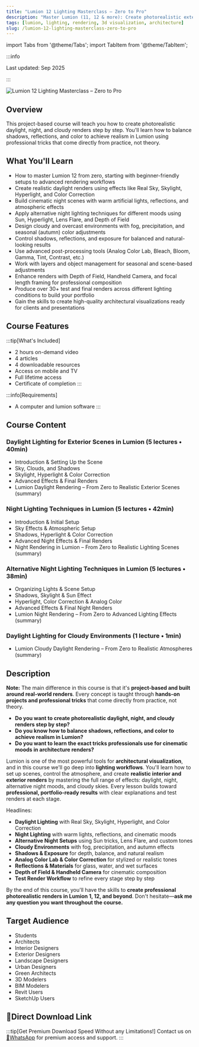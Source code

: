 ```yaml
---
title: "Lumion 12 Lighting Masterclass – Zero to Pro"
description: "Master Lumion (11, 12 & more): Create photorealistic exterior renders with color correction and advanced lighting"
tags: [lumion, lighting, rendering, 3d visualization, architecture]
slug: /lumion-12-lighting-masterclass-zero-to-pro
---
```


import Tabs from '@theme/Tabs';
import TabItem from '@theme/TabItem';

:::info

Last updated: Sep 2025

:::

![Lumion 12 Lighting Masterclass – Zero to Pro](https://img-c.udemycdn.com/course/240x135/6821581_78e4.jpg)

## Overview

This project-based course will teach you how to create photorealistic daylight, night, and cloudy renders step by step. You'll learn how to balance shadows, reflections, and color to achieve realism in Lumion using professional tricks that come directly from practice, not theory.

## What You'll Learn

- How to master Lumion 12 from zero, starting with beginner-friendly setups to advanced rendering workflows
- Create realistic daylight renders using effects like Real Sky, Skylight, Hyperlight, and Color Correction
- Build cinematic night scenes with warm artificial lights, reflections, and atmospheric effects
- Apply alternative night lighting techniques for different moods using Sun, Hyperlight, Lens Flare, and Depth of Field
- Design cloudy and overcast environments with fog, precipitation, and seasonal (autumn) color adjustments
- Control shadows, reflections, and exposure for balanced and natural-looking results
- Use advanced post-processing tools (Analog Color Lab, Bleach, Bloom, Gamma, Tint, Contrast, etc.)
- Work with layers and object management for seasonal and scene-based adjustments
- Enhance renders with Depth of Field, Handheld Camera, and focal length framing for professional composition
- Produce over 30+ test and final renders across different lighting conditions to build your portfolio
- Gain the skills to create high-quality architectural visualizations ready for clients and presentations

## Course Features

:::tip[What's Included]
- 2 hours on-demand video
- 4 articles
- 4 downloadable resources
- Access on mobile and TV
- Full lifetime access
- Certificate of completion
:::

:::info[Requirements]
- A computer and lumion software
:::

## Course Content

<Tabs>
<TabItem value="outline" label="Course Outline" default>

### Daylight Lighting for Exterior Scenes in Lumion (5 lectures • 40min)
- Introduction & Setting Up the Scene
- Sky, Clouds, and Shadows
- Skylight, Hyperlight & Color Correction
- Advanced Effects & Final Renders
- Lumion Daylight Rendering – From Zero to Realistic Exterior Scenes (summary)

### Night Lighting Techniques in Lumion (5 lectures • 42min)
- Introduction & Initial Setup
- Sky Effects & Atmospheric Setup
- Shadows, Hyperlight & Color Correction
- Advanced Night Effects & Final Renders
- Night Rendering in Lumion – From Zero to Realistic Lighting Scenes (summary)

### Alternative Night Lighting Techniques in Lumion (5 lectures • 38min)
- Organizing Lights & Scene Setup
- Shadows, Skylight & Sun Effect
- Hyperlight, Color Correction & Analog Color
- Advanced Effects & Final Night Renders
- Lumion Night Rendering – From Zero to Advanced Lighting Effects (summary)

### Daylight Lighting for Cloudy Environments (1 lecture • 1min)
- Lumion Cloudy Daylight Rendering – From Zero to Realistic Atmospheres (summary)

</TabItem>
<TabItem value="description" label="Full Description">

## Description

**Note:** The main difference in this course is that it's **project-based and built around real-world renders**. Every concept is taught through **hands-on projects and professional tricks** that come directly from practice, not theory.

- **Do you want to create photorealistic daylight, night, and cloudy renders step by step?**
- **Do you know how to balance shadows, reflections, and color to achieve realism in Lumion?**
- **Do you want to learn the exact tricks professionals use for cinematic moods in architecture renders?**

Lumion is one of the most powerful tools for **architectural visualization**, and in this course we'll go deep into **lighting workflows**. You'll learn how to set up scenes, control the atmosphere, and create **realistic interior and exterior renders** by mastering the full range of effects: daylight, night, alternative night moods, and cloudy skies. Every lesson builds toward **professional, portfolio-ready results** with clear explanations and test renders at each stage.

Headlines:

- **Daylight Lighting** with Real Sky, Skylight, Hyperlight, and Color Correction
- **Night Lighting** with warm lights, reflections, and cinematic moods
- **Alternative Night Setups** using Sun tricks, Lens Flare, and custom tones
- **Cloudy Environments** with fog, precipitation, and autumn effects
- **Shadows & Exposure** for depth, balance, and natural realism
- **Analog Color Lab & Color Correction** for stylized or realistic tones
- **Reflections & Materials** for glass, water, and wet surfaces
- **Depth of Field & Handheld Camera** for cinematic composition
- **Test Render Workflow** to refine every stage step by step

By the end of this course, you'll have the skills to **create professional photorealistic renders in Lumion 1, 12, and beyond**. Don't hesitate—**ask me any question you want throughout the course.**

</TabItem>
</Tabs>

## Target Audience

- Students
- Architects
- Interior Designers
- Exterior Designers
- Landscape Designers
- Urban Designers
- Green Architects
- 3D Modelers
- BIM Modelers
- Revit Users
- SketchUp Users

## 🚀Direct Download Link

:::tip[Get Premium Download Speed Without any Limitations!]
Contact us on [💬WhatsApp](https://wa.me/+8613237610083) for premium  access and support.
:::
